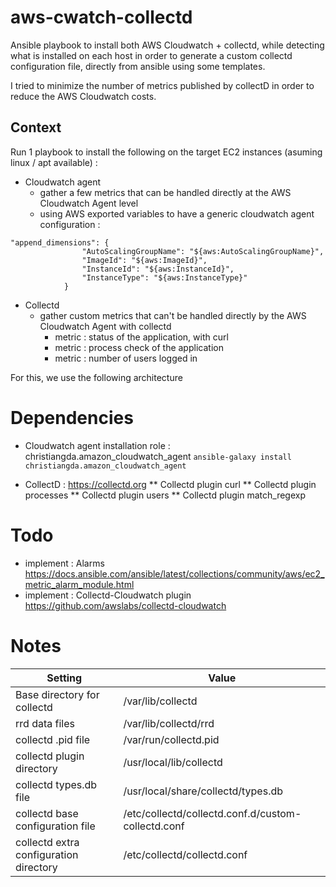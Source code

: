 # aws-cwatch-collectd
Ansible playbook to install both AWS Cloudwatch + collectd, while detecting what is installed on each host in order to generate a custom collectd configuration file, directly from ansible using some templates.

I tried to minimize the number of metrics published by collectD in order to reduce the AWS Cloudwatch costs.


## Context
Run 1 playbook to install the following on the target EC2 instances (asuming linux / apt available) :
* Cloudwatch agent
  * gather a few metrics that can be handled directly at the AWS Cloudwatch Agent level 
  * using AWS exported variables to have a generic cloudwatch agent configuration : 

```
"append_dimensions": {
    			"AutoScalingGroupName": "${aws:AutoScalingGroupName}", 
    	 		"ImageId": "${aws:ImageId}",
    			"InstanceId": "${aws:InstanceId}",
    			"InstanceType": "${aws:InstanceType}"
    		}
```

* Collectd
  * gather custom metrics that can't be handled directly by the AWS Cloudwatch Agent with collectd
    * metric : status of the application, with curl
    * metric : process check of the application
    * metric : number of users logged in



For this, we use the following architecture
# Dependencies
* Cloudwatch agent installation role : christiangda.amazon_cloudwatch_agent
```ansible-galaxy install christiangda.amazon_cloudwatch_agent```

* CollectD : https://collectd.org
** Collectd plugin curl
** Collectd plugin processes
** Collectd plugin users
** Collectd plugin match_regexp


# Todo
* implement : Alarms https://docs.ansible.com/ansible/latest/collections/community/aws/ec2_metric_alarm_module.html
* implement : Collectd-Cloudwatch plugin https://github.com/awslabs/collectd-cloudwatch


# Notes
   |  Setting	 |   Value   |
   |------------|-----------|
   | Base directory for collectd |	/var/lib/collectd |
   | rrd data files	| /var/lib/collectd/rrd |
   | collectd .pid file	| /var/run/collectd.pid |
   | collectd plugin directory	| /usr/local/lib/collectd |
   | collectd types.db file	| /usr/local/share/collectd/types.db |
   | collectd base configuration file | /etc/collectd/collectd.conf.d/custom-collectd.conf |
   | collectd extra configuration directory | /etc/collectd/collectd.conf |
   
   

